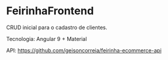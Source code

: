 # FeirinhaFrontend

CRUD inicial para o cadastro de clientes.

Tecnologia: Angular 9 + Material

API: https://github.com/geisoncorreia/feirinha-ecommerce-api


